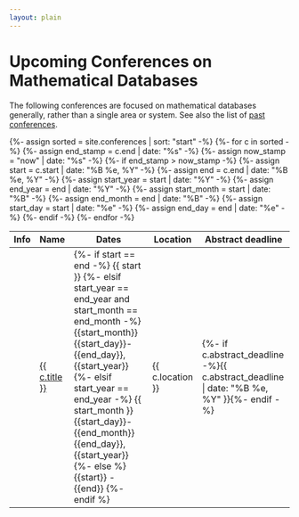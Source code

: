 ```yaml
---
layout: plain
---
```

<h1 class="smallcaps">Upcoming Conferences on Mathematical Databases</h1>

The following conferences are focused on mathematical databases generally, rather than a single area or system.  See also the list of [past conferences](past_conferences).

<table class="display datatable">
  <thead>
    <tr>
      <th data-dt-order="disable">Info</th>
      <th>Name</th>
      <th>Dates</th>
      <th>Location</th>
      <th>Abstract deadline</th>
    </tr>
  </thead>
  <tbody>
    {%- assign sorted = site.conferences | sort: "start" -%}
    {%- for c in sorted -%}
      {%- assign end_stamp = c.end | date: "%s" -%}
      {%- assign now_stamp = "now" | date: "%s" -%}
      {%- if end_stamp > now_stamp -%}
        {%- assign start = c.start | date: "%B %e, %Y" -%}
        {%- assign end = c.end | date: "%B %e, %Y" -%}
        {%- assign start_year = start | date: "%Y" -%}
        {%- assign end_year = end | date: "%Y" -%}
        {%- assign start_month = start | date: "%B" -%}
        {%- assign end_month = end | date: "%B" -%}
        {%- assign start_day = start | date: "%e" -%}
        {%- assign end_day = end | date: "%e" -%}
        <tr>
          <td class="centered-td"><a href="{{ c.id }}"><i class="fas fa-info-circle"></i></a></td>
          <td><a href="{{ c.homepage }}" target="_blank">{{ c.title }}<i class="fas fa-external-link-alt"></i></a></td>
          <td>
            {%- if start == end -%}
              {{ start }}
            {%- elsif start_year == end_year and start_month == end_month -%}
              {{start_month}} {{start_day}}-{{end_day}}, {{start_year}}
            {%- elsif start_year == end_year -%}
              {{ start_month }} {{start_day}}-{{end_month}} {{end_day}}, {{start_year}}
            {%- else %}
              {{start}} - {{end}}
            {%- endif %}
          </td>
          <td>{{ c.location }}</td>
          <td>{%- if c.abstract_deadline -%}{{ c.abstract_deadline | date: "%B %e, %Y" }}{%- endif -%}</td>
        </tr>
      {%- endif -%}
    {%- endfor -%}
  </tbody>
</table>
